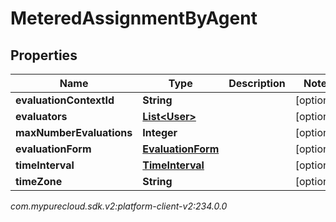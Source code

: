 # MeteredAssignmentByAgent


## Properties

| Name | Type | Description | Notes |
| ------------ | ------------- | ------------- | ------------- |
| **evaluationContextId** | **String** |  |  [optional] |
| **evaluators** | [**List&lt;User&gt;**](User) |  |  [optional] |
| **maxNumberEvaluations** | **Integer** |  |  [optional] |
| **evaluationForm** | [**EvaluationForm**](EvaluationForm) |  |  [optional] |
| **timeInterval** | [**TimeInterval**](TimeInterval) |  |  [optional] |
| **timeZone** | **String** |  |  [optional] |




_com.mypurecloud.sdk.v2:platform-client-v2:234.0.0_

